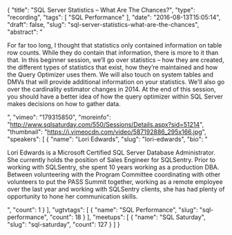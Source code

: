 {
  "title": "SQL Server Statistics – What Are The Chances?",
  "type": "recording",
  "tags": [
    "SQL Performance"
  ],
  "date": "2016-08-13T15:05:14",
  "draft": false,
  "slug": "sql-server-statistics-what-are-the-chances",
  "abstract": "<p>For far too long, I thought that statistics only contained information on table row counts.  While they do contain that information, there is more to it than that.  In this beginner session, we’ll go over statistics – how they are created, the different types of statistics that exist, how they’re maintained and how the Query Optimizer uses them.  We will also touch on system tables and DMVs that will provide additional information on your statistics.  We'll also go over the cardinality estimator changes in 2014.  At the end of this session, you should have a better idea of how the query optimizer within SQL Server makes decisions on how to gather data.</p>",
  "vimeo": "179315850",
  "moreinfo": "http://www.sqlsaturday.com/550/Sessions/Details.aspx?sid=51214",
  "thumbnail": "https://i.vimeocdn.com/video/587192886_295x166.jpg",
  "speakers": [
    {
      "name": "Lori Edwards",
      "slug": "lori-edwards",
      "bio": "<p>Lori Edwards is a Microsoft Certified SQL Server Database Administrator.  She currently holds the position of Sales Engineer for SQLSentry.  Prior to working with SQLSentry, she spent 10 years working as a production DBA.  Between volunteering with the Program Committee coordinating with other volunteers to put the PASS Summit together, working as a remote employee over the last year and working with SQLSentry clients, she has had plenty of opportunity to hone her communication skills.</p>",
      "count": 1
    }
  ],
  "ugtvtags": [
    {
      "name": "SQL Performance",
      "slug": "sql-performance",
      "count": 18
    }
  ],
  "meetups": [
    {
      "name": "SQL Saturday",
      "slug": "sql-saturday",
      "count": 127
    }
  ]
}
